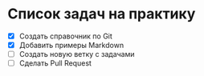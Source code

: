 # Список задач на практику

- [x] Создать справочник по Git
- [x] Добавить примеры Markdown
- [ ] Создать новую ветку с задачами
- [ ] Сделать Pull Request
